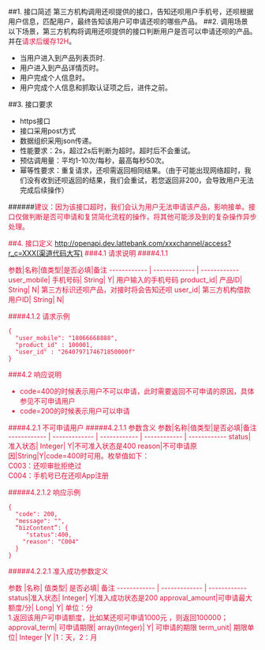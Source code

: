 ##1. 接口简述
第三方机构调用还呗提供的接口，告知还呗用户手机号，还呗根据用户信息，匹配用户，最终告知该用户可申请还呗的哪些产品。
##2. 调用场景
以下场景，第三方机构将调用还呗提供的接口判断用户是否可以申请还呗的产品。并在<font color=#DC143C >请求后缓存12H</font>。

* 当用户进入到产品列表页时.
* 用户进入到产品详情页时。
* 用户完成个人信息时。
* 用户完成个人信息和抓取认证项之后，进件之前。

##3. 接口要求

* https接口
* 接口采用post方式
* 数据组织采用json传递。
* 性能要求：2s，超过2s后判断为超时。超时后不会重试。
* 预估调用量：平均1-10次/每秒，最高每秒50次。
* 幂等性要求：重复请求，还呗需返回相同结果。（由于可能出现网络超时，我们没有收到还呗返回的结果，我们会重试，若您返回非200，会导致用户无法完成后续操作）

######<font color=#DC143C >建议：因为该接口超时，我们会认为用户无法申请该产品，影响接单。接口仅做判断是否可申请和复贷简化流程的操作，将其他可能涉及到的复杂操作异步处理。

##4. 接口定义
http://openapi.dev.lattebank.com/xxxchannel/access?r_c=XXX(渠道代码大写)
###4.1 请求说明
####4.1.1 

参数|名称|值类型|是否必填|备注
------------ | ------------- | ------------
user_mobile|	手机号码|	String|	Y|	用户输入的手机号码
product_id|	产品ID|	String|	N|	第三方标识还呗产品，对接时将会告知还呗
user_id| 第三方机构借款用户ID|  String|  N|	

####4.1.2 请求示例
```
{
  "user_mobile": "18066668888",
  "product_id" : 100001,
  "user_id" : "2640797174671850000f"
}
```
###4.2 响应说明
* code=400的时候表示用户不可以申请，此时需要返回不可申请的原因，具体参见不可申请用户
* code=200的时候表示用户可以申请   

####4.2.1 不可申请用户
#####4.2.1.1 参数含义
参数|名称|值类型|是否必填|备注
------------ | ------------- | ------------ | ------------ | ------------ 
status|准入状态|	Integer|	Y|不可准入状态是400
reason|不可申请原因|String|Y|code=400时可用。枚举值如下：<br>C003：还呗审批拒绝过<br>C004：手机号已在还呗App注册

#####4.2.1.2 响应示例
```
{
  "code": 200,
  "message": "",
  “bizContent”: {
  	 "status":400,
    "reason": "C004"
  }  
}
```


#####4.2.2.1 准入成功参数定义

参数	|名称|	值类型|	是否必填|	备注
------------ | ------------- | ------------
status|准入状态|	Integer|	Y|准入成功状态是200
approval_amount|可申请最大额度/分|	Long|	Y|	单位：分<br>1.返回该用户可申请额度，比如某还呗可申请1000元 ，则返回100000；
approval_term|	可申请期限|	array(Integer)|	Y|	可申请的期限
term_unit|	期限单位|	Integer	|Y	|1：天，2：月





